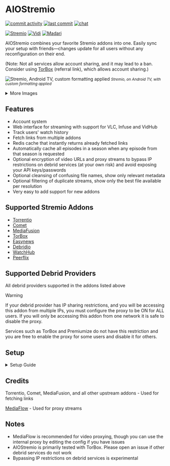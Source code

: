# AIOStremio

[![commit activity](https://img.shields.io/github/commit-activity/m/stekc/aiostremio)](https://github.com/stekc/aiostremio/commits)
[![last commit](https://img.shields.io/github/last-commit/stekc/aiostremio)](https://github.com/stekc/aiostremio/commits)
[![chat](https://img.shields.io/discord/1178091792504201357?logo=discord&logoColor=white)](https://discord.gg/MkCvXWjeAx)

[![Stremio](https://img.shields.io/badge/Stremio-mediumpurple)](https://stremio.com/)
[![Vidi](https://img.shields.io/badge/Vidi-black)](https://vidi.plomo.se/)
[![Madari](https://img.shields.io/badge/Madari-red)](https://downloads.madari.media/)

AIOStremio combines your favorite Stremio addons into one. Easily sync your setup with friends—changes update for all users without any reconfiguration on their end.

(Note: Not all services allow account sharing, and it may lead to a ban. Consider using [TorBox](https://torbox.app/subscription?referral=fe897519-fa8d-402d-bdb6-15570c60eff2) (referral link), which allows account sharing.)

![Stremio, Android TV, custom formatting applied](https://i.ibb.co/fxgjs5D/simple-on-bestpres-on.png)
<small>*Stremio, on Android TV, with custom formatting applied*</small>

<details>
<summary>More Images</summary>

|                |              |
|--------------------------|-------------------------|
| ![Homepage](https://i.postimg.cc/2YgCXJ5Y/IMG-3880.png) | *Homepage* |
| ![Streaming Interface](https://i.postimg.cc/npGZrhGV/IMG-3881.png) | *Streaming Interface* |
| ![User Settings](https://i.postimg.cc/jKNRVXW7/IMG-3883.png) | *User Settings* |
| ![Admin Settings](https://i.postimg.cc/1yDWs8GM/IMG-3887.png) | *Admin Settings* |
| ![Title View](https://i.postimg.cc/Yt27WBd6/IMG-3884.png) | *Title View* |
| ![Results](https://i.postimg.cc/6tXtBvR1/IMG-3885.png) | *Results* |

</details>


## Features
- Account system
- Web interface for streaming with support for VLC, Infuse and VidHub
- Track users' watch history
- Fetch links from multiple addons
- Redis cache that instantly returns already fetched links
- Automatically cache all episodes in a season when any episode from that season is requested
- Optional encryption of video URLs and proxy streams to bypass IP restrictions on debrid services (at your own risk) and avoid exposing your API keys/passwords
- Optional cleansing of confusing file names, show only relevant metadata
- Optional filtering of duplicate streams, show only the best file available per resolution
- Very easy to add support for new addons

## Supported Stremio Addons
- [Torrentio](https://torrentio.strem.fun/)
- [Comet](https://comet.elfhosted.com/)
- [MediaFusion](https://mediafusion.elfhosted.com/)
- [TorBox](https://torbox.app/)
- [Easynews](https://ea627ddf0ee7-easynews.baby-beamup.club/)
- [Debridio](https://debridio.adobotec.com/)
- [WatchHub](https://watchhub.stkc.win/)
- [Peerflix](https://config.peerflix.mov/)

## Supported Debrid Providers
All debrid providers supported in the addons listed above

> [!WARNING]
> If your debrid provider has IP sharing restrictions, and you will be accessing this addon from multiple IPs, you must configure the proxy to be ON for ALL users. If you will only be accessing this addon from one network it is safe to disable the proxy.
>
> Services such as TorBox and Premiumize do not have this restriction and you are free to enable the proxy for some users and disable it for others.

## Setup
<details>
<summary>Setup Guide</summary>

Requirements:

- Docker
- Reverse proxy (https://caddyserver.com/docs/quick-starts/reverse-proxy)

1. Clone the repo: `git clone https://github.com/stekc/AIOStremio`
2. Copy and rename .env.example to .env and fill out the required fields:

Create an admin account that will be used to add new users and toggle proxy streams:
```
ADMIN_USERNAME=
ADMIN_PASSWORD=
```
If you are using MediaFlow, or not using the proxy at all, this can be left blank. If using the built-in proxy, run `python3 gen_key.py` and add the key:
```
ENCRYPTION_KEY=
```
If you are proxying streams with MediaFlow, generate a secure password to prevent unauthorized access:
```
MEDIAFLOW_API_KEY=
```
When set to true, MediaFlow will log detailed proxied stream info:
```
MEDIAFLOW_STREAMING_PROGRESS=true
```
Your Real-Debrid/Premiumize/TorBox/etc. API key. If you are only using EasyNews, this can be left blank:
```
DEBRID_API_KEY=
```
Generate a MediaFusion manifest at https://mediafusion.elfhosted.com/, then copy the string of random characters between `https://mediafusion.elfhosted.com/` and `/manifest.json`. If you do not want to use MediaFusion, leave this field blank:
```
MEDIAFUSION_OPTIONS=
```
Your EasyNews username and password. If you are only using a debrid service, this can be left blank:
```
EASYNEWS_USERNAME=
EASYNEWS_PASSWORD=
```
Generate a secure password for the Redis cache. Host and port should be left as default when using Docker:
```
REDIS_HOST=debridproxy_redis
REDIS_PORT=6379
REDIS_PASSWORD=
```

3. Copy and rename config.json.example to config.json and fill out the required fields:

If using a debrid service, specify it here:
```
"debrid_service": "torbox",
```
If you want to use different debrid services for different addons, specify them here, otherwise leave blank:
```
"addon_config": {
    "torrentio": {
        "debrid_service": "",
        "debrid_api_key": ""
    },
    "comet": {
        "base_url": "https://comet.elfhosted.com",
        "debrid_service": "",
        "debrid_api_key": ""
    },
    "debridio": {
        "debrid_service": "easydebrid",
        "debrid_api_key": ""
    },
    "peerflix": {
        "debrid_service": "",
        "debrid_api_key": ""
    }
},
```
The domain where the addon will be accessible:
```
"addon_url": "https://debridproxy.your-domain.com",
```
The domain used when generating links, leave as default unless using another instance (ElfHosted, etc.):
```
"mediaflow_url": "http://debridproxy_mediaflow:8888",
```
The domain returned in the generated links, set this to your domain:
```
"external_mediaflow_url": "https://mediaflow.your-domain.com",
```
When disabled, the addon will use the built-in proxy streaming. Unless you experience issues with MediaFlow, leave this set to true:
```
"mediaflow_enabled": true,
```
How long in seconds fetched links will be cached:
```
"cache_ttl_seconds": 604800,
```
Advanced built-in proxy options. Does not affect MediaFlow. Leave this as default unless the built-in proxy has issues:
```
"buffer_size_mb": 256,
"chunk_size_mb": 4,
```

3. Configure your reverse proxy. If you are using Caddy in Docker, this Caddyfile should work:
```
aiostremio.your-domain.com {
    reverse_proxy debridproxy:8469
}
 
mediaflow.your-domain.com {
    reverse_proxy debridproxy_mediaflow:8888
}
```

4. Run `docker compose up -d` to start the addon.

5. Navigate to aiostremio.your-domain.com/admin to add a user

6. Navigate to aiostremio.your-domain.com/ to generate a manifest

7. Add the generated URL to Stremio/Vidi/etc. and start watching
</details>

## Credits
Torrentio, Comet, MediaFusion, and all other upstream addons - Used for fetching links

[MediaFlow](https://github.com/mhdzumair/mediaflow-proxy) - Used for proxy streams

## Notes
- MediaFlow is recommended for video proxying, though you can use the internal proxy by editing the config if you have issues
- AIOStremio is primarily tested with TorBox. Please open an issue if other debrid services do not work
- Bypassing IP restrictions on debrid services is experimental
